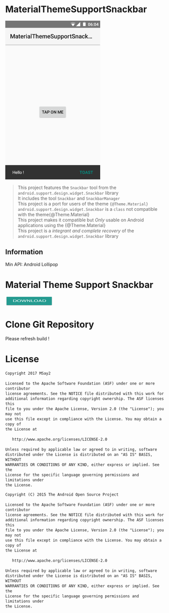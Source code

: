 # MaterialThemeSupportSnackbar

<img src="screenshot/screen.png" width="300">

> This project features the `Snackbar` tool from the `android.support.design.widget.Snackbar` library  
> It includes the tool `Snackbar` and `SnackbarManager`  
> This project is a port for users of the theme `{@Theme.Material}`  
> `android.support.design.widget.Snackbar` is a `class` not compatible with the theme{@Theme.Material}  
> This project makes it compatible but *Only* usable on Android applications using the {@Theme.Material}  
> This project is a *integrant and complete recovery* of the `android.support.design.widget.Snackbar` library  

## Information

Min API: Android Lollipop

# Material Theme Support Snackbar

<a href="https://raw.githubusercontent.com/MSay2/MaterialThemeSupportSnackbar/master/application/MaterialThemeSupportSnackbar.apk" > <img src="screenshot/button_download.png" width="150" height="30"></a>

# Clone Git Repository

Please refresh build !

# License

```
Copyright 2017 MSay2

Licensed to the Apache Software Foundation (ASF) under one or more contributor
license agreements. See the NOTICE file distributed with this work for
additional information regarding copyright ownership. The ASF licenses this
file to you under the Apache License, Version 2.0 (the "License"); you may not
use this file except in compliance with the License. You may obtain a copy of
the License at

   http://www.apache.org/licenses/LICENSE-2.0

Unless required by applicable law or agreed to in writing, software
distributed under the License is distributed on an "AS IS" BASIS, WITHOUT
WARRANTIES OR CONDITIONS OF ANY KIND, either express or implied. See the
License for the specific language governing permissions and limitations under
the License.
```


```
Copyright (C) 2015 The Android Open Source Project

Licensed to the Apache Software Foundation (ASF) under one or more contributor
license agreements. See the NOTICE file distributed with this work for
additional information regarding copyright ownership. The ASF licenses this
file to you under the Apache License, Version 2.0 (the "License"); you may not
use this file except in compliance with the License. You may obtain a copy of
the License at

   http://www.apache.org/licenses/LICENSE-2.0

Unless required by applicable law or agreed to in writing, software
distributed under the License is distributed on an "AS IS" BASIS, WITHOUT
WARRANTIES OR CONDITIONS OF ANY KIND, either express or implied. See the
License for the specific language governing permissions and limitations under
the License.
```

